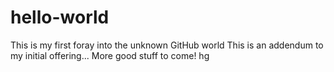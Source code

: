 # hello-world
This is my first foray into the unknown GitHub world
This is an addendum to my initial offering...  More good stuff to come!  hg
